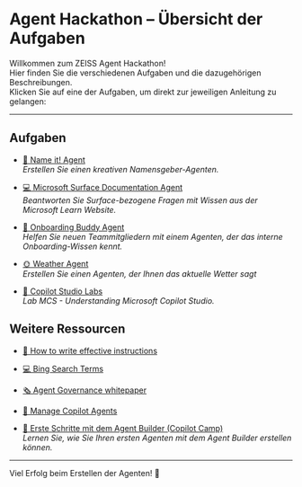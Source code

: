 # Agent Hackathon – Übersicht der Aufgaben

Willkommen zum ZEISS Agent Hackathon!  
Hier finden Sie die verschiedenen Aufgaben und die dazugehörigen Beschreibungen.  
Klicken Sie auf eine der Aufgaben, um direkt zur jeweiligen Anleitung zu gelangen:

---

## Aufgaben  

- [🧠 Name it! Agent](https://github.com/Agent-Hackathon-2025/hackathon_1310/blob/main/Name-it-Agent/Name-it_Agent.md)  
  *Erstellen Sie einen kreativen Namensgeber-Agenten.*

- [💻 Microsoft Surface Documentation Agent](https://github.com/Agent-Hackathon-2025/Hackathon2804/blob/main/Surface-Documentation-Agent/Surface-Documentation-Agent.md)  
  *Beantworten Sie Surface-bezogene Fragen mit Wissen aus der Microsoft Learn Website.*

- [👥 Onboarding Buddy Agent](https://github.com/Agent-Hackathon-2025/Hackathon2804/blob/main/Onboarding-Assistant-Agent/Onboarding-Assistant-Agent.md)  
  *Helfen Sie neuen Teammitgliedern mit einem Agenten, der das interne Onboarding-Wissen kennt.*

- [🌞 Weather Agent](https://github.com/Agent-Hackathon-2025/hackathon_1310/blob/main/Weather%20agent/weather_actions.md)  
    *Erstellen Sie einen Agenten, der Ihnen das aktuelle Wetter sagt*

- [🧪 Copilot Studio Labs](https://microsoft.github.io/copilot-camp/pages/make/copilot-studio/)  
  *Lab MCS - Understanding Microsoft Copilot Studio.*



## Weitere Ressourcen  

- [🧠 How to write effective instructions](https://learn.microsoft.com/en-us/microsoft-365-copilot/extensibility/declarative-agent-instructions)  
- [💻 Bing Search Terms](https://github.com/Agent-Hackathon-2025/hackathon_1310/blob/main/Bing%20Search%20Terms/Bing_search_terms.md)  
- [🗞️ Agent Governance whitepaper](https://adoption.microsoft.com/files/copilot-studio/Agent-governance-whitepaper.pdf)  
- [🧰 Manage Copilot Agents](https://learn.microsoft.com/en-us/microsoft-365/admin/manage/manage-copilot-agents-integrated-apps?view=o365-worldwide)  

  
- [🚀 Erste Schritte mit dem Agent Builder (Copilot Camp)](https://microsoft.github.io/copilot-camp/pages/make/agent-builder/01-first-agent/)  
  *Lernen Sie, wie Sie Ihren ersten Agenten mit dem Agent Builder erstellen können.*

---

Viel Erfolg beim Erstellen der Agenten! 🚀
